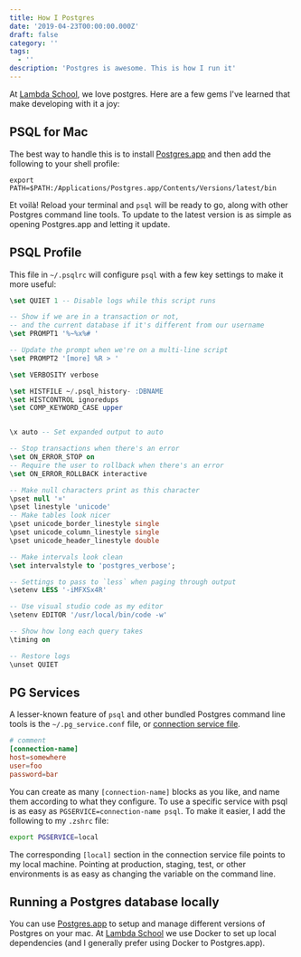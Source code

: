 ```yaml
---
title: How I Postgres
date: '2019-04-23T00:00:00.000Z'
draft: false
category: ''
tags:
  - ''
description: 'Postgres is awesome. This is how I run it'
---
```


At [Lambda School][lambdaschool], we love postgres. Here are a few gems I've learned that make
developing with it a joy:

## PSQL for Mac

The best way to handle this is to install
[Postgres.app] and then add the following to your
shell profile:

```shell
export PATH=$PATH:/Applications/Postgres.app/Contents/Versions/latest/bin
```

Et voilà! Reload your terminal and `psql` will be ready to go, along with other
Postgres command line tools. To update to the latest version is as simple as
opening Postgres.app and letting it update.

## PSQL Profile

This file in `~/.psqlrc` will configure `psql` with a few key settings to make
it more useful:

```sql
\set QUIET 1 -- Disable logs while this script runs

-- Show if we are in a transaction or not,
-- and the current database if it's different from our username
\set PROMPT1 '%~%x%# '

-- Update the prompt when we're on a multi-line script
\set PROMPT2 '[more] %R > '

\set VERBOSITY verbose

\set HISTFILE ~/.psql_history- :DBNAME
\set HISTCONTROL ignoredups
\set COMP_KEYWORD_CASE upper


\x auto -- Set expanded output to auto

-- Stop transactions when there's an error
\set ON_ERROR_STOP on
-- Require the user to rollback when there's an error
\set ON_ERROR_ROLLBACK interactive

-- Make null characters print as this character
\pset null '¤'
\pset linestyle 'unicode'
-- Make tables look nicer
\pset unicode_border_linestyle single
\pset unicode_column_linestyle single
\pset unicode_header_linestyle double

-- Make intervals look clean
\set intervalstyle to 'postgres_verbose';

-- Settings to pass to `less` when paging through output
\setenv LESS '-iMFXSx4R'

-- Use visual studio code as my editor
\setenv EDITOR '/usr/local/bin/code -w'

-- Show how long each query takes
\timing on

-- Restore logs
\unset QUIET

```

## PG Services

A lesser-known feature of `psql` and other bundled Postgres command line tools
is the `~/.pg_service.conf` file, or [connection service file](https://www.postgresql.org/docs/9.0/libpq-pgservice.html).

```conf
# comment
[connection-name]
host=somewhere
user=foo
password=bar
```

You can create as many `[connection-name]` blocks as you like, and name them
according to what they configure. To use a specific service with psql is as easy
as `PGSERVICE=connection-name psql`. To make it easier, I add the following to
my `.zshrc` file:

```zsh
export PGSERVICE=local
```

The corresponding `[local]` section in the connection service file points to my
local machine. Pointing at production, staging, test, or other environments
is as easy as changing the variable on the command line.

## Running a Postgres database locally

You can use [Postgres.app] to setup and manage different versions of Postgres
on your mac. At [Lambda School][lambdaschool] we use Docker to set up local
dependencies (and I generally prefer using Docker to Postgres.app).


[lambdaschool]: https://lambdaschool.com/
[Postgres.app]: https://postgresapp.com/

